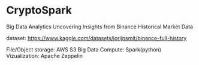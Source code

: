 # CryptoSpark
Big Data Analytics Uncovering Insights from Binance Historical Market Data

dataset: https://www.kaggle.com/datasets/jorijnsmit/binance-full-history

File/Object storage: AWS S3
Big Data Compute: Spark(python)
Vizualization: Apache Zeppelin 
